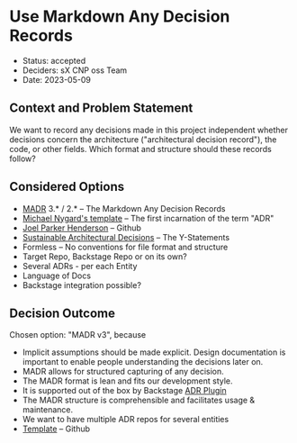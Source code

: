 # Use Markdown Any Decision Records

* Status: accepted
* Deciders: sX CNP oss Team
* Date: 2023-05-09

## Context and Problem Statement

We want to record any decisions made in this project independent whether decisions concern the architecture ("architectural decision record"), the code, or other fields.
Which format and structure should these records follow?

## Considered Options

* [MADR](https://adr.github.io/madr/) 3.* / 2.* – The Markdown Any Decision Records
* [Michael Nygard's template](http://thinkrelevance.com/blog/2011/11/15/documenting-architecture-decisions) – The first incarnation of the term "ADR"
* [Joel Parker Henderson](https://github.com/joelparkerhenderson/architecture-decision-record) – Github
* [Sustainable Architectural Decisions](https://www.infoq.com/articles/sustainable-architectural-design-decisions) – The Y-Statements
* Formless – No conventions for file format and structure
* Target Repo, Backstage Repo or on its own?
* Several ADRs - per each Entity
* Language of Docs
* Backstage integration possible?

## Decision Outcome

Chosen option: "MADR v3", because

* Implicit assumptions should be made explicit.
  Design documentation is important to enable people understanding the decisions later on.
* MADR allows for structured capturing of any decision.
* The MADR format is lean and fits our development style.
* It is supported out of the box by Backstage [ADR Plugin](https://github.com/backstage/backstage/tree/master/plugins/adr)
* The MADR structure is comprehensible and facilitates usage & maintenance.
* We want to have multiple ADR repos for several entities
* [Template](https://github.com/joelparkerhenderson/architecture-decision-record/blob/main/templates/decision-record-template-madr/index.md) – Github
